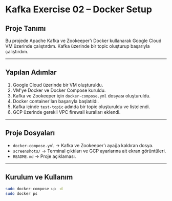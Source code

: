 # Kafka Exercise 02 – Docker Setup

##  Proje Tanımı
Bu projede Apache Kafka ve Zookeeper'ı Docker kullanarak Google Cloud VM üzerinde çalıştırdım. Kafka üzerinde bir topic oluşturup başarıyla çalıştırdım.

---

##  Yapılan Adımlar

1. Google Cloud üzerinde bir VM oluşturuldu.
2. VM'ye Docker ve Docker Compose kuruldu.
3. Kafka ve Zookeeper için `docker-compose.yml` dosyası oluşturuldu.
4. Docker container'ları başarıyla başlatıldı.
5. Kafka içinde `test-topic` adında bir topic oluşturuldu ve listelendi.
6. GCP üzerinde gerekli VPC firewall kuralları eklendi.

---

##  Proje Dosyaları

- `docker-compose.yml` → Kafka ve Zookeeper'ı ayağa kaldıran dosya.
- `screenshots/` → Terminal çıktıları ve GCP ayarlarına ait ekran görüntüleri.
- `README.md` → Proje açıklaması.

---

##  Kurulum ve Kullanım

```bash
sudo docker-compose up -d
sudo docker ps
